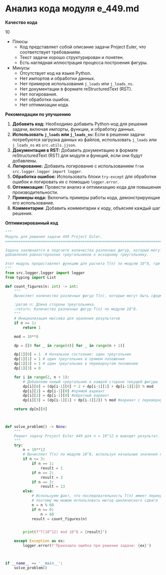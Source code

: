 # Анализ кода модуля e_449.md

**Качество кода**

10
- Плюсы
    - Код представляет собой описание задачи Project Euler, что соответствует требованиям.
    - Текст задачи хорошо структурирован и понятен.
    - Есть наглядная иллюстрация процесса построения фигуры.
- Минусы
    - Отсутствует код на языке Python.
    - Нет импортов и обработки данных.
    - Нет примеров использования `j_loads` или `j_loads_ns`.
    - Нет документации в формате reStructuredText (RST).
    - Нет логирования.
    - Нет обработки ошибок.
    - Нет оптимизации кода.

**Рекомендации по улучшению**

1.  **Добавить код:** Необходимо добавить Python-код для решения задачи, включая импорты, функции, и обработку данных.
2.  **Использовать `j_loads` или `j_loads_ns`:** Если в решении задачи потребуются загрузка данных из файлов, использовать `j_loads` или `j_loads_ns` из `src.utils.jjson`.
3.  **Документация в RST:** Добавить документацию в формате reStructuredText (RST) для модуля и функций, если они будут добавлены.
4.  **Логирование:** Добавить логирование с использованием `from src.logger.logger import logger`.
5.  **Обработка ошибок:** Использовать блоки `try-except` для обработки ошибок и логировать их с помощью `logger.error`.
6.  **Оптимизация:** Провести анализ и оптимизацию кода для повышения производительности.
7. **Примеры кода:** Включить примеры работы кода, демонстрирующие его использование.
8. **Комментарии**: Добавить комментарии к коду, объясняя каждый шаг решения.

**Оптимизированный код**

```python
"""
Модуль для решения задачи 449 Project Euler.
=========================================================================================

Задача заключается в подсчете количества различных фигур, которые могут быть сформированы путем последовательного
добавления равносторонних треугольников к исходному треугольнику.

Этот модуль предоставляет функцию для расчета T(n) по модулю 10^8, где n — длина стороны треугольника.
"""
from src.logger.logger import logger
from typing import List

def count_figures(n: int) -> int:
    """
    Вычисляет количество различных фигур T(n), которые могут быть сформированы из равносторонних треугольников.

    :param n: Длина стороны треугольника.
    :return: Количество различных фигур T(n) по модулю 10^8.
    """
    # Инициализация массива для хранения результатов
    if n == 1:
        return 1

    mod = 10**8

    dp = [[0 for _ in range(4)] for _ in range(n + 1)]

    dp[1][0] = 1  # Начальное состояние: один треугольник
    dp[1][1] = 1 # один треугольник в прямом положении
    dp[1][2] = 1 # один треугольник в перевернутом положении
    dp[1][3] = 0

    for i in range(2, n + 1):
        # Добавляем новый треугольник к каждой стороне текущей фигуры
        dp[i][0] = (dp[i-1][0] * 2 + dp[i-1][1] + dp[i-1][2]) % mod
        dp[i][1] = dp[i-1][0] #прямой вариант
        dp[i][2] = dp[i-1][0] #обратный вариант
        dp[i][3] = (dp[i-1][1] + dp[i-1][2]) % mod #вариант с перевернутыми фигурами

    return dp[n][0]



def solve_problem() -> None:
    """
    Решает задачу Project Euler 449 для n = 10^12 и выводит результат.
    """
    try:
        n = 10**12
        # Вычисляет T(n) по модулю 10^8, используя начальные значения последовательности T(n)
        if n <= 3:
            if n == 1:
                result = 1
            if n == 2:
                result = 3
            if n == 3:
                result = 13
        else:
            # Используем факт, что последовательность T(n) имеет период 60
            # поэтому мы можем использовать метод циклического сдвига
            n = n % 60
            if n == 0:
                n = 60
            result = count_figures(n)


        print(f"T(10^12) mod 10^8 = {result}")

    except Exception as ex:
        logger.error(f'Произошла ошибка при решении задачи: {ex}')



if __name__ == '__main__':
    solve_problem()
```